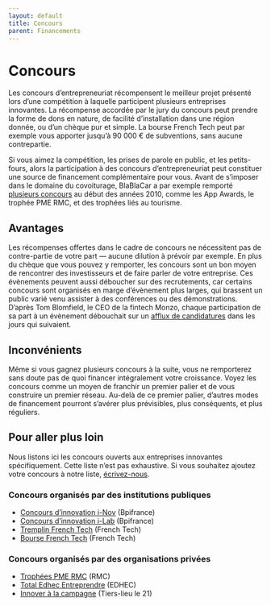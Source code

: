 ```yaml
---
layout: default
title: Concours
parent: Financements
---
```


# Concours

Les concours d’entrepreneuriat récompensent le meilleur projet présenté lors d’une compétition à laquelle participent plusieurs entreprises innovantes. La récompense accordée par le jury du concours peut prendre la forme de dons en nature, de facilité d’installation dans une région donnée, ou d’un chèque pur et simple. La bourse French Tech peut par exemple vous apporter jusqu’à 90 000 € de subventions, sans aucune contrepartie.

Si vous aimez la compétition, les prises de parole en public, et les petits-fours, alors la participation à des concours d’entrepreneuriat peut constituer une source de financement complémentaire pour vous. Avant de s’imposer dans le domaine du covoiturage, BlaBlaCar a par exemple remporté [plusieurs concours](https://twitter.com/TravelOnMove/status/859297002865262592/photo/1) au début des années 2010, comme les App Awards, le trophée PME RMC, et des trophées liés au tourisme.

## Avantages

Les récompenses offertes dans le cadre de concours ne nécessitent pas de contre-partie de votre part — aucune dilution à prévoir par exemple. En plus du chèque que vous pouvez y remporter, les concours sont un bon moyen de rencontrer des investisseurs et de faire parler de votre entreprise. Ces évènements peuvent aussi déboucher sur des recrutements, car certains concours sont organisés en marge d’évènement plus larges, qui brassent un public varié venu assister à des conférences ou des démonstrations. D’après Tom Blomfield, le CEO de la fintech Monzo, chaque participation de sa part à un évènement débouchait sur un [afflux de candidatures](https://tomblomfield.com/post/691384431502557184/monzo-growth) dans les jours qui suivaient.

## Inconvénients

Même si vous gagnez plusieurs concours à la suite, vous ne remporterez sans doute pas de quoi financer intégralement votre croissance. Voyez les concours comme un moyen de franchir un premier palier et de vous construire un premier réseau. Au-delà de ce premier palier, d’autres modes de financement pourront s’avérer plus prévisibles, plus conséquents, et plus réguliers.

## Pour aller plus loin

Nous listons ici les concours ouverts aux entreprises innovantes spécifiquement. Cette liste n’est pas exhaustive. Si vous souhaitez ajoutez votre concours à notre liste, [écrivez-nous](https://memo.bank/contact).

### Concours organisés par des institutions publiques

- [Concours d’innovation i-Nov](https://www.bpifrance.fr/nos-appels-a-projets-concours/appel-a-projets-concours-dinnovation-i-nov) (Bpifrance)
- [Concours d’innovation i-Lab](https://www.bpifrance.fr/catalogue-offres/soutien-a-linnovation/concours-dinnovation-i-lab) (Bpifrance)
- [Tremplin French Tech](https://lafrenchtech.com/fr/la-france-aide-les-startups/tremplin/) (French Tech)
- [Bourse French Tech](https://lafrenchtech.com/fr/la-france-aide-les-startups/bourse-french-tech/) (French Tech)

### Concours organisés par des organisations privées

- [Trophées PME RMC](https://tropheespmermc.com) (RMC)
- [Total Edhec Entreprendre](https://www.concourstee.fr) (EDHEC)
- [Innover à la campagne](https://innoveralacampagne.fr) (Tiers-lieu le 21)
